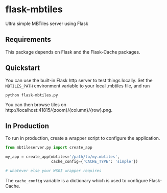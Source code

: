 flask-mbtiles
=============

Ultra simple MBTiles server using Flask

Requirements
------------

This package depends on Flask and the Flask-Cache packages.

Quickstart
----------

You can use the built-in Flask http server to test things locally.  Set the
```MBTILES_PATH``` environment variable to your local .mbtiles file, and run

```shell
python flask-mbtiles.py
```

You can then browse tiles on http://localhost:41815/{zoom}/{column}/{row}.png.


In Production
-------------

To run in production, create a wrapper script to configure the application.

```python
from mbtileserver.py import create_app

my_app = create_app(mbtiles='/path/to/my.mbtiles', 
                    cache_config={'CACHE_TYPE': 'simple'})

# whatever else your WSGI wrapper requires
```

The ```cache_config``` variable is a dictionary which is used to configure
Flask-Cache.
